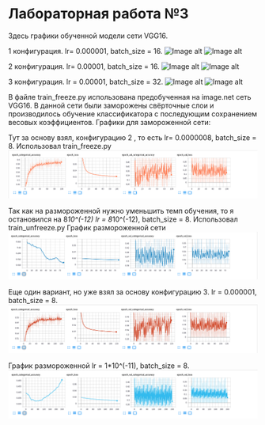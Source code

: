 # Лабораторная работа №3
Здесь графики обученной модели сети VGG16.

1 конфигурация. lr= 0.000001, batch_size = 16.
![Image alt](https://github.com/phoenix3x3/Neural-networks-lab-/Lab3/1.1.jpg)
![Image alt](https://github.com/phoenix3x3/Neural-networks-lab-/Lab3/1.2.jpg)



2 конфигурация. lr= 0.00001, batch_size = 16.
![Image alt](https://github.com/phoenix3x3/Neural-networks-lab-/Lab3/2.1.jpg)
![Image alt](https://github.com/phoenix3x3/Neural-networks-lab-/Lab3/2.2.jpg)


3 конфигурация. lr = 0.00001, batch_size = 32.
![Image alt](https://github.com/phoenix3x3/Neural-networks-lab-/Lab3/3.1.jpg)
![Image alt](https://github.com/phoenix3x3/Neural-networks-lab-/Lab3/3.2.jpg)


В файле train_freeze.py использована предобученная на image.net сеть VGG16. В данной сети были заморожены свёрточные слои и производилось обучение классификатора с последующим сохранением весовых коэффициентов. Графики для замороженной сети:

Тут за основу взял, конфигурацию 2 , то есть lr= 0.0000008, batch_size = 8.
Использовал train_freeze.py
![Image alt](https://github.com/MaximGil/SMOMI/blob/Lab3/lab3%20new/Freeze%20-%20unfreeze8*10-7/freeze%20lr%208*10-8.png)

Так как на размороженной нужно уменьшить темп обучения, то я остановился на 8*10^(-12)
lr = 8*10^(-12), batch_size = 8. Использовал train_unfreeze.py
График размороженной сети 
![Image alt](https://github.com/MaximGil/SMOMI/blob/Lab3/lab3%20new/Freeze%20-%20unfreeze8*10-7/unfreeze%20lr%208*10-12.png)
 
Еще один вариант, но уже взял за основу конфигурацию 3. lr = 0.000001, batch_size = 8.
![Image alt](https://github.com/MaximGil/SMOMI/blob/Lab3/lab3%20new/freeze-unfreeze1*10-7/freeze%20lr%3D10-7.png)

График размороженной lr = 1*10^(-11), batch_size = 8.
![Image alt](https://github.com/MaximGil/SMOMI/blob/Lab3/lab3%20new/freeze-unfreeze1*10-7/lr%2010-11.png)


